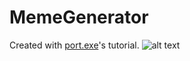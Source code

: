 # MemeGenerator
Created with [port.exe](https://www.youtube.com/c/PortEXE)'s tutorial.
![alt text](https://github.com/thekhilleus/MemeGenerator/blob/main/1.png)
